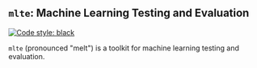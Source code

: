 ## `mlte`: Machine Learning Testing and Evaluation

[![Code style: black](https://img.shields.io/badge/code%20style-black-000000.svg)](https://github.com/psf/black)

`mlte` (pronounced "melt") is a toolkit for machine learning testing and evaluation.
